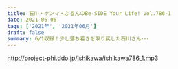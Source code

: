 ```yaml
---
title: 石川・ホンマ・ぶるんのBe-SIDE Your Life! vol.786-1
date: 2021-06-06
tags: ['2021年', '2021年06月']
draft: false
summary: 6/1収録！少し落ち着きを取り戻した石川さん･･･
---
```


http://project-phi.ddo.jp/ishikawa/ishikawa786_1.mp3
